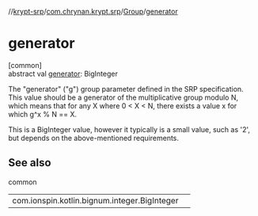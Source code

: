 //[krypt-srp](../../../index.md)/[com.chrynan.krypt.srp](../index.md)/[Group](index.md)/[generator](generator.md)

# generator

[common]\
abstract val [generator](generator.md): BigInteger

The "generator" ("g") group parameter defined in the SRP specification. This value should be a generator of the multiplicative group modulo N, which means that for any X where 0 < X < N, there exists a value x for which g^x % N == X.

This is a BigInteger value, however it typically is a small value, such as '2', but depends on the above-mentioned requirements.

## See also

common

| | |
|---|---|
| com.ionspin.kotlin.bignum.integer.BigInteger |  |
